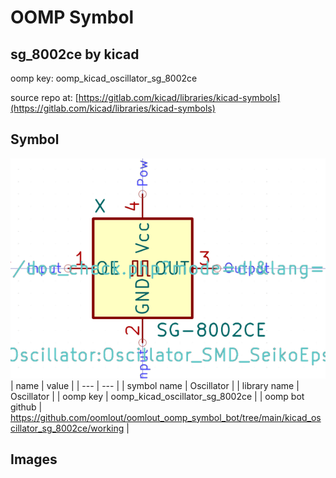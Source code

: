 # OOMP Symbol  
## sg_8002ce  by kicad  
  
oomp key: oomp_kicad_oscillator_sg_8002ce  
  
source repo at: [https://gitlab.com/kicad/libraries/kicad-symbols](https://gitlab.com/kicad/libraries/kicad-symbols)  
## Symbol  
  
[![working.png](working_600.png)](working.png)  
| name | value | 
| --- | --- | 
| symbol name | Oscillator | 
| library name | Oscillator | 
| oomp key | oomp_kicad_oscillator_sg_8002ce | 
| oomp bot github | https://github.com/oomlout/oomlout_oomp_symbol_bot/tree/main/kicad_oscillator_sg_8002ce/working | 
## Images  

